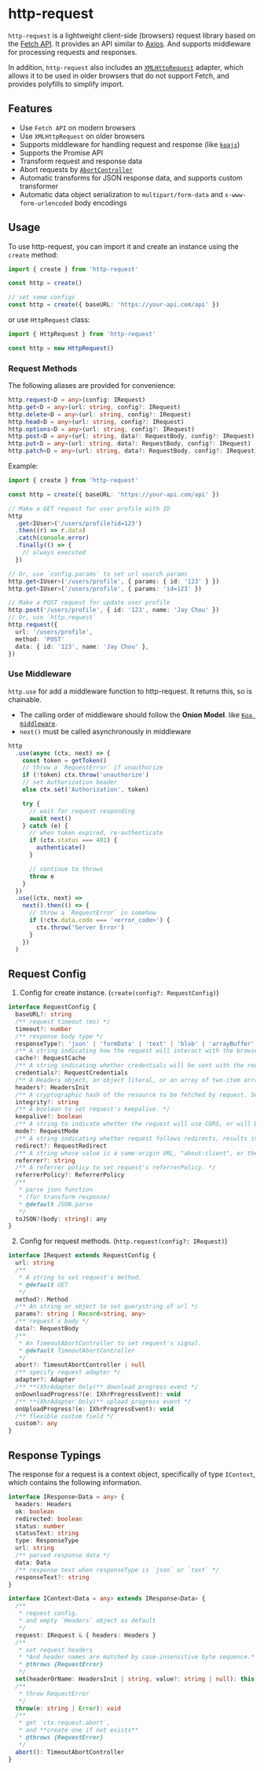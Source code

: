 # http-request

`http-request` is a lightweight client-side (browsers) request library based on the [Fetch API](https://developer.mozilla.org/en-US/docs/Web/API/Fetch_API).
It provides an API similar to [Axios](https://github.com/axios/axios). And supports middleware for processing requests and responses.

In addition, `http-request` also includes an [`XMLHttpRequest`](https://developer.mozilla.org/en-US/docs/Web/API/XMLHttpRequest) adapter, which allows it to be used in older browsers that do not support Fetch, and provides polyfills to simplify import.

## Features

- Use `Fetch API` on modern browsers
- Use `XMLHttpRequest` on older browsers
- Supports middleware for handling request and response (like [`koajs`](https://github.com/koajs/koa/blob/master/docs/guide.md#writing-middleware))
- Supports the Promise API
- Transform request and response data
- Abort requests by [`AbortController`](https://developer.mozilla.org/en-US/docs/Web/API/AbortController)
- Automatic transforms for JSON response data, and supports custom transformer
- Automatic data object serialization to `multipart/form-data` and `x-www-form-urlencoded` body encodings

## Usage

To use http-request, you can import it and create an instance using the `create` method:

```ts
import { create } from 'http-request'

const http = create()

// set some configs
const http = create({ baseURL: 'https://your-api.com/api' })
```

or use `HttpRequest` class:

```ts
import { HttpRequest } from 'http-request'

const http = new HttpRequest()
```

### Request Methods

The following aliases are provided for convenience:

```ts
http.request<D = any>(config: IRequest)
http.get<D = any>(url: string, config?: IRequest)
http.delete<D = any>(url: string, config?: IRequest)
http.head<D = any>(url: string, config?: IRequest)
http.options<D = any>(url: string, config?: IRequest)
http.post<D = any>(url: string, data?: RequestBody, config?: IRequest)
http.put<D = any>(url: string, data?: RequestBody, config?: IRequest)
http.patch<D = any>(url: string, data?: RequestBody, config?: IRequest)
```

Example:

```ts
import { create } from 'http-request'

const http = create({ baseURL: 'https://your-api.com/api' })

// Make a GET request for user profile with ID
http
  .get<IUser>('/users/profile?id=123')
  .then((r) => r.data)
  .catch(console.error)
  .finally(() => {
    // always executed
  })

// Or, use `config.params` to set url search params
http.get<IUser>('/users/profile', { params: { id: '123' } })
http.get<IUser>('/users/profile', { params: 'id=123' })

// Make a POST request for update user profile
http.post('/users/profile', { id: '123', name: 'Jay Chou' })
// Or, use `http.request`
http.request({
  url: '/users/profile',
  method: 'POST'
  data: { id: '123', name: 'Jay Chou' },
})
```

### Use Middleware

`http.use` for add a middleware function to http-request. It returns this, so is chainable.

- The calling order of middleware should follow the **Onion Model**.
  like [`Koa middleware`](https://github.com/koajs/koa/blob/master/docs/guide.md#writing-middleware).
- `next()` must be called asynchronously in middleware

```ts
http
  .use(async (ctx, next) => {
    const token = getToken()
    // throw a `RequestError` if unauthorize
    if (!token) ctx.throw('unauthorize')
    // set Authorization header
    else ctx.set('Authorization', token)

    try {
      // wait for request responding
      await next()
    } catch (e) {
      // when token expired, re-authenticate
      if (ctx.status === 401) {
        authenticate()
      }

      // continue to throws
      throw e
    }
  })
  .use((ctx, next) =>
    next().then(() => {
      // throw a `RequestError` in somehow
      if (!ctx.data.code === '<error_code>') {
        ctx.throw('Server Error')
      }
    })
  )
```

## Request Config

1. Config for create instance. (`create(config?: RequestConfig)`)

```ts
interface RequestConfig {
  baseURL?: string
  /** request timeout (ms) */
  timeout?: number
  /** response body type */
  responseType?: 'json' | 'formData' | 'text' | 'blob' | 'arrayBuffer'
  /** A string indicating how the request will interact with the browser's cache to set request's cache. */
  cache?: RequestCache
  /** A string indicating whether credentials will be sent with the request always, never, or only when sent to a same-origin URL. Sets request's credentials. */
  credentials?: RequestCredentials
  /** A Headers object, an object literal, or an array of two-item arrays to set request's headers. */
  headers?: HeadersInit
  /** A cryptographic hash of the resource to be fetched by request. Sets request's integrity. */
  integrity?: string
  /** A boolean to set request's keepalive. */
  keepalive?: boolean
  /** A string to indicate whether the request will use CORS, or will be restricted to same-origin URLs. Sets request's mode. */
  mode?: RequestMode
  /** A string indicating whether request follows redirects, results in an error upon encountering a redirect, or returns the redirect (in an opaque fashion). Sets request's redirect. */
  redirect?: RequestRedirect
  /** A string whose value is a same-origin URL, "about:client", or the empty string, to set request's referrer. */
  referrer?: string
  /** A referrer policy to set request's referrerPolicy. */
  referrerPolicy?: ReferrerPolicy
  /**
   * parse json function
   * (for transform response)
   * @default JSON.parse
   */
  toJSON?(body: string): any
}
```

2. Config for request methods. (`http.request(config?: IRequest)`)

```ts
interface IRequest extends RequestConfig {
  url: string
  /**
   * A string to set request's method.
   * @default GET
   */
  method?: Method
  /** An string or object to set querystring of url */
  params?: string | Record<string, any>
  /** request`s body */
  data?: RequestBody
  /**
   * An TimeoutAbortController to set request's signal.
   * @default TimeoutAbortController
   */
  abort?: TimeoutAbortController | null
  /** specify request adapter */
  adapter?: Adapter
  /** **(XhrAdapter Only)** download progress event */
  onDownloadProgress?(e: IXhrProgressEvent): void
  /** **(XhrAdapter Only)** upload progress event */
  onUploadProgress?(e: IXhrProgressEvent): void
  /** flexible custom field */
  custom?: any
}
```

## Response Typings

The response for a request is a context object, specifically of type `IContext`, which contains the following information.

```ts
interface IResponse<Data = any> {
  headers: Headers
  ok: boolean
  redirected: boolean
  status: number
  statusText: string
  type: ResponseType
  url: string
  /** parsed response data */
  data: Data
  /** response text when responseType is `json` or `text` */
  responseText?: string
}

interface IContext<Data = any> extends IResponse<Data> {
  /**
   * request config.
   * and empty `Headers` object as default
   */
  request: IRequest & { headers: Headers }
  /**
   * set request headers
   * *And header names are matched by case-insensitive byte sequence.*
   * @throws {RequestError}
   */
  set(headerOrName: HeadersInit | string, value?: string | null): this
  /**
   * throw RequestError
   */
  throw(e: string | Error): void
  /**
   * get `ctx.request.abort`,
   * and **create one if not exists**
   * @throws {RequestError}
   */
  abort(): TimeoutAbortController
}
```

